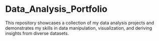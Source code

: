 # Data_Analysis_Portfolio
This repository showcases a collection of my data analysis projects and demonstrates my skills in data manipulation, visualization, and deriving insights from diverse datasets.
